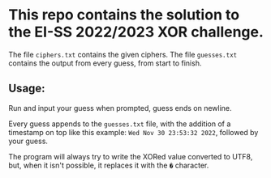 # This repo contains the solution to the EI-SS 2022/2023 XOR challenge.

The file `ciphers.txt` contains the given ciphers.
The file `guesses.txt` contains the output from every guess, from start to finish.

## Usage:
Run and input your guess when prompted, guess ends on newline. 

Every guess appends to the `guesses.txt` file, with the addition of a timestamp on top like this example: `Wed Nov 30 23:53:32 2022`, followed by your guess.

The program will always try to write the XORed value converted to UTF8, but, when it isn't possible, it replaces it with the `�` character.
